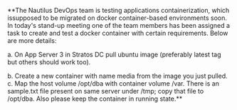 **The Nautilus DevOps team is testing applications containerization, which issupposed to be migrated on docker container-based environments soon. In today's stand-up meeting one of the team members has been assigned a task to create and test a docker container with certain requirements. Below are more details:

a. On App Server 3 in Stratos DC pull ubuntu image (preferably latest tag but others should work too).

b. Create a new container with name media from the image you just pulled.
c. Map the host volume /opt/dba with container volume /var. There is an sample.txt file present on same server under /tmp; copy that file to /opt/dba. Also please keep the container in running state.**